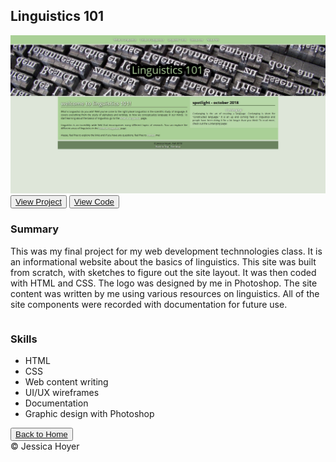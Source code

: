 <head>
<!-- my stylesheets -->
<link rel="stylesheet" href="reset.css" />
<link rel="stylesheet" href="main.css" />


<!-- font awesome -->
<script src="https://use.fortawesome.com/eddcda57.js"></script>

<div id="wrapper">

<div id="projects">

<h2>Linguistics 101</h2>

<img src="02.jpg" class="projectimg"/>

<div class="projectbtn">
<button><a href="" target="_blank">View Project</a></button> <button><a href="" target="blank">View Code</a></button>
</div>

<div class="row">
<div class="column">
	<h3>Summary</h3>
	<p>This was my final project for my web development technnologies class. It is an informational website about the basics of linguistics. This site was built from scratch, with sketches to figure out the site layout. It was then coded with HTML and CSS. The logo was designed by me in Photoshop. The site content was written by me using various resources on linguistics. All of the site components were recorded with documentation for future use.</p>
</div>

<div class="column">
	<h3>Skills</h3>
	<p><ul><li> HTML
	</li><li> CSS
	</li><li> Web content writing
	</li><li> UI/UX wireframes
	</li><li> Documentation
	</li><li> Graphic design with Photoshop
	</li></ul></p>
</div>
</div>

</div>

<div class="projectbtn">
<button><a href="index.html">Back to Home</a></button>
</div>

</div>

<footer>
&copy; Jessica Hoyer
</footer>
